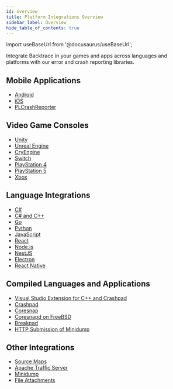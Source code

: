 ```yaml
---
id: overview
title: Platform Integrations Overview
sidebar_label: Overview
hide_table_of_contents: true
---
```


import useBaseUrl from '@docusaurus/useBaseUrl';

Integrate Backtrace in your games and apps across languages and platforms with our error and crash reporting libraries.

<div>
  <div className="container">
    <div className="box box1 card">
  <h2>Mobile Applications</h2>
  <ul>
    <li><a href="/error-reporting/platform-integrations/android/setup/">Android</a></li>
    <li><a href="/error-reporting/platform-integrations/ios/setup/">iOS</a></li>
    <li><a href="/error-reporting/platform-integrations/plcrash-reporter/">PLCrashReporter</a></li>
  </ul>
    </div>
  </div>
<div className="container">
  <div className="box box2 card">
  <h2>Video Game Consoles</h2>
  <ul>
    <li><a href="/error-reporting/platform-integrations/unity/setup/">Unity</a></li>
    <li><a href="/error-reporting/platform-integrations/unreal/setup/">Unreal Engine</a></li>
    <li><a href="/error-reporting/platform-integrations/cryengine/">CryEngine</a></li>
    <li><a href="/error-reporting/platform-integrations/nintendo/">Switch</a></li>
    <li><a href="/error-reporting/platform-integrations/ps4/">PlayStation 4</a></li>
    <li><a href="/error-reporting/platform-integrations/ps5/">PlayStation 5</a></li>
    <li><a href="/error-reporting/platform-integrations/xbox/">Xbox</a></li>
  </ul>
    </div>
  </div>
  <div className="container">
  <div className="box box3 card">
 <h2>Language Integrations</h2>
  <ul>
    <li><a href="/error-reporting/language-integrations/c/">C#</a></li>
    <li><a href="/error-reporting/language-integrations/mixed/">C# and C++</a></li>
    <li><a href="/error-reporting/language-integrations/go/">Go</a></li>
    <li><a href="/error-reporting/language-integrations/python/">Python</a></li>
    <li><a href="/error-reporting/language-integrations/javascript/">JavaScript</a></li>
    <li><a href="/error-reporting/language-integrations/react/">React</a></li>
    <li><a href="/error-reporting/language-integrations/node/">Node.js</a></li>
    <li><a href="/error-reporting/language-integrations/nestjs/">NestJS</a></li>
    <li><a href="/error-reporting/language-integrations/electron/">Electron</a></li>
    <li><a href="/error-reporting/language-integrations/react-native/">React Native</a></li>
  </ul>
    </div>
  </div>
  <div className="box box4 card">
  <div className="container">
  <h2>Compiled Languages and Applications</h2>
  <ul>
    <li><a href="/error-reporting/platform-integrations/visual-studio/">Visual Studio Extension for C++ and Crashpad</a></li>
    <li><a href="/error-reporting/platform-integrations/crashpad/">Crashpad</a></li>
    <li><a href="/error-reporting/platform-integrations/coresnap/integrating/">Coresnap</a></li>
    <li><a href="/error-reporting/platform-integrations/coresnap/setup/">Coresnapd on FreeBSD</a></li>
    <li><a href="/error-reporting/platform-integrations/breakpad/">Breakpad</a></li>
    <li><a href="/error-reporting/platform-integrations/http-submission/">HTTP Submission of Minidump</a></li>
  </ul>
  </div>
</div>
  <div className="box box5 card">
  <div className="container">
  <h2>Other Integrations</h2>
  <ul>
    <li><a href="/error-reporting/platform-integrations/source-map/">Source Maps</a></li>
    <li><a href="/error-reporting/platform-integrations/apache/">Apache Traffic Server</a></li>
    <li><a href="/error-reporting/platform-integrations/minidump/">Minidump</a></li>
    <li><a href="/error-reporting/platform-integrations/file-attachments/">File Attachments</a></li>
  </ul>
  </div>
</div>
</div>
